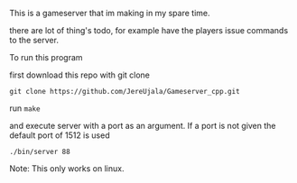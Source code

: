 This is a gameserver that im making in my spare time.

there are lot of thing's todo, for example have the players issue commands to the server.

To run this program

first 
download this repo with git clone 

`git clone https://github.com/JereUjala/Gameserver_cpp.git`

run `make`

and execute server with a port as an argument. If a port is not given the default port of 1512 is used

`./bin/server 88`

Note: 
     This only works on linux.
